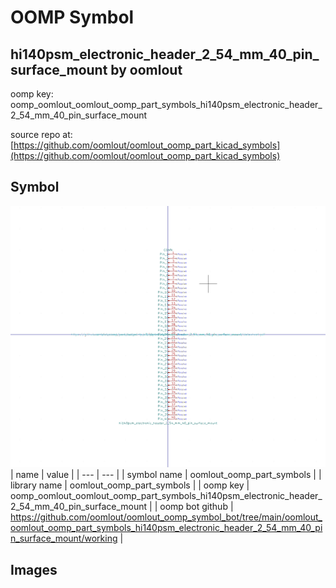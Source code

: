 # OOMP Symbol  
## hi140psm_electronic_header_2_54_mm_40_pin_surface_mount  by oomlout  
  
oomp key: oomp_oomlout_oomlout_oomp_part_symbols_hi140psm_electronic_header_2_54_mm_40_pin_surface_mount  
  
source repo at: [https://github.com/oomlout/oomlout_oomp_part_kicad_symbols](https://github.com/oomlout/oomlout_oomp_part_kicad_symbols)  
## Symbol  
  
[![working.png](working_600.png)](working.png)  
| name | value | 
| --- | --- | 
| symbol name | oomlout_oomp_part_symbols | 
| library name | oomlout_oomp_part_symbols | 
| oomp key | oomp_oomlout_oomlout_oomp_part_symbols_hi140psm_electronic_header_2_54_mm_40_pin_surface_mount | 
| oomp bot github | https://github.com/oomlout/oomlout_oomp_symbol_bot/tree/main/oomlout_oomlout_oomp_part_symbols_hi140psm_electronic_header_2_54_mm_40_pin_surface_mount/working | 
## Images  

